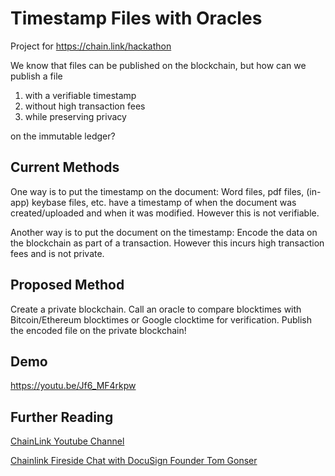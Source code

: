 # Timestamp Files with Oracles

Project for https://chain.link/hackathon

We know that files can be published on the blockchain, but how can we publish a file
1) with a verifiable timestamp
2) without high transaction fees
3) while preserving privacy

on the immutable ledger?

## Current Methods

One way is to put the timestamp on the document: 
Word files, pdf files, (in-app) keybase files, etc. have a timestamp of when the document was created/uploaded and when it was modified. However this is not verifiable.

Another way is to put the document on the timestamp: 
Encode the data on the blockchain as part of a transaction. However this incurs high transaction fees and is not private.

## Proposed Method

Create a private blockchain. Call an oracle to compare blocktimes with Bitcoin/Ethereum blocktimes or Google clocktime for verification. Publish the encoded file on the private blockchain!

## Demo

https://youtu.be/Jf6_MF4rkpw

## Further Reading
[ChainLink Youtube Channel](https://www.youtube.com/channel/UCnjkrlqaWEBSnKZQ71gdyFA)

[Chainlink Fireside Chat with DocuSign Founder Tom Gonser](https://youtu.be/SZ3iy_jYFS4)

